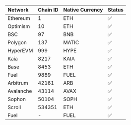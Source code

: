 
| Network   | Chain ID | Native Currency | Status |
| :-------- | :------- | :-------------- | :----- |
| Ethereum  | 1        | ETH             | ✅     |
| Optimism  | 10       | ETH             | ✅     |
| BSC       | 97       | BNB             | ✅     |
| Polygon   | 137      | MATIC           | ✅     |
| HyperEVM  | 999      | HYPE            | ✅     |
| Kaia      | 8217     | KAIA            | ✅     |
| Base      | 8453     | ETH             | ✅     |
| Fuel      | 9889     | FUEL            | ✅     |
| Arbitrum  | 42161    | ARB             | ✅     |
| Avalanche | 43114    | AVAX            | ✅     |
| Sophon    | 50104    | SOPH            | ✅     |
| Scroll    | 534351   | ETH             | ✅     |
| Fuel      | -        | FUEL            | ✅     |

<!---* ~~Linea~~--->

<!---
<div class="img-grid-cards">

    <figure markdown="span">
        <img src="{{config.extra.arcana.img_dir}}/logos/arbitrum.{{config.extra.arcana.img_png}}"/>
        <figcaption>Arbitrum</figcaption>
    </figure>

    <figure markdown="span">
        <img src="{{config.extra.arcana.img_dir}}/logos/avalanche.{{config.extra.arcana.img_png}}"/>
        <figcaption>Avalanche</figcaption>
    </figure>

</div>
--->
